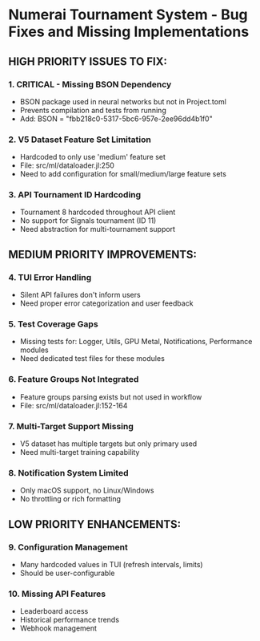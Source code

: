 # Numerai Tournament System - Bug Fixes and Missing Implementations

## HIGH PRIORITY ISSUES TO FIX:

### 1. **CRITICAL - Missing BSON Dependency**
   - BSON package used in neural networks but not in Project.toml
   - Prevents compilation and tests from running
   - Add: BSON = "fbb218c0-5317-5bc6-957e-2ee96dd4b1f0"

### 2. **V5 Dataset Feature Set Limitation**
   - Hardcoded to only use 'medium' feature set
   - File: src/ml/dataloader.jl:250
   - Need to add configuration for small/medium/large feature sets

### 3. **API Tournament ID Hardcoding**
   - Tournament 8 hardcoded throughout API client
   - No support for Signals tournament (ID 11)
   - Need abstraction for multi-tournament support

## MEDIUM PRIORITY IMPROVEMENTS:

### 4. **TUI Error Handling**
   - Silent API failures don't inform users
   - Need proper error categorization and user feedback

### 5. **Test Coverage Gaps**
   - Missing tests for: Logger, Utils, GPU Metal, Notifications, Performance modules
   - Need dedicated test files for these modules

### 6. **Feature Groups Not Integrated**
   - Feature groups parsing exists but not used in workflow
   - File: src/ml/dataloader.jl:152-164

### 7. **Multi-Target Support Missing**
   - V5 dataset has multiple targets but only primary used
   - Need multi-target training capability

### 8. **Notification System Limited**
   - Only macOS support, no Linux/Windows
   - No throttling or rich formatting

## LOW PRIORITY ENHANCEMENTS:

### 9. **Configuration Management**
   - Many hardcoded values in TUI (refresh intervals, limits)
   - Should be user-configurable

### 10. **Missing API Features**
   - Leaderboard access
   - Historical performance trends
   - Webhook management